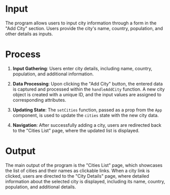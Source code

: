 # Input

The program allows users to input city information through a form in the "Add City" section. Users provide the city's name, country, population, and other details as inputs.

# Process

1. **Input Gathering**: Users enter city details, including name, country, population, and additional information.

2. **Data Processing**: Upon clicking the "Add City" button, the entered data is captured and processed within the `handleAddCity` function. A new city object is created with a unique ID, and the input values are assigned to corresponding attributes.

3. **Updating State**: The `setCities` function, passed as a prop from the `App` component, is used to update the `cities` state with the new city data.

4. **Navigation**: After successfully adding a city, users are redirected back to the "Cities List" page, where the updated list is displayed.

# Output

The main output of the program is the "Cities List" page, which showcases the list of cities and their names as clickable links. When a city link is clicked, users are directed to the "City Details" page, where detailed information about the selected city is displayed, including its name, country, population, and additional details.

